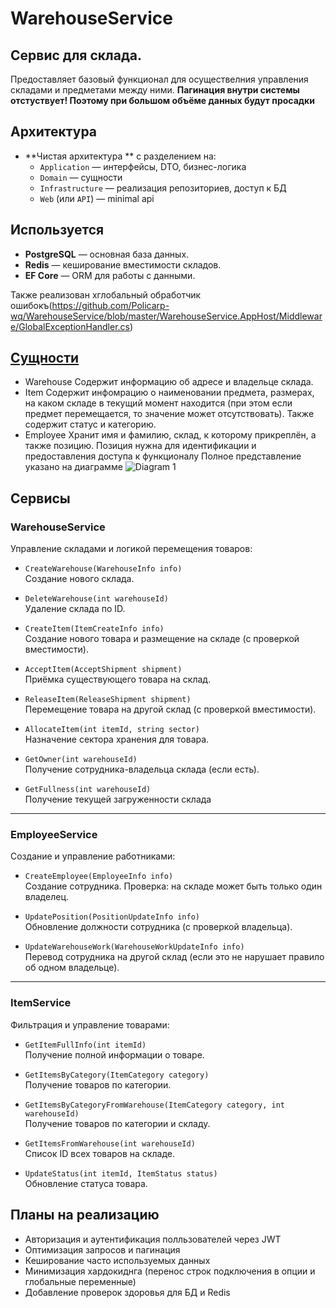 # WarehouseService
## Сервис для склада.
Предоставляет базовый функционал для осуществелния управления складами и предметами между ними.
**Пагинация внутри системы отстуствует! Поэтому при большом объёме данных будут просадки**
## Архитектура

- **Чистая архитектура ** с разделением на:
  - `Application` — интерфейсы, DTO, бизнес-логика
  - `Domain` — сущности
  - `Infrastructure` — реализация репозиториев, доступ к БД
  - `Web` (или `API`) — minimal api
 
## Используется
- **PostgreSQL** — основная база данных.
- **Redis** — кеширование вместимости складов.
- **EF Core** — ORM для работы с данными.

Также реализован хглобальный обработчик ошибокъ(https://github.com/Policarp-wq/WarehouseService/blob/master/WarehouseService.AppHost/Middleware/GlobalExceptionHandler.cs)

## [Сущности](https://github.com/Policarp-wq/WarehouseService/tree/master/WarehouseSevice.Domain/Entities)
- Warehouse
Содержит информацию об адресе и владельце склада.
- Item
Содержит инфомрацию о наименовании предмета, размерах, на каком складе в текущий момент находится (при этом если предмет перемещается, то значение может отсутствовать). Также содержит статус и категорию.
- Employee
Хранит имя и фамилию, склад, к которому прикреплён, а также позицию. Позиция нужна для идентификации и предоставления доступа к функционалу
Полное представление указано на диаграмме
![Diagram 1](https://github.com/user-attachments/assets/f49706ec-47e9-440a-8d6f-7156f406cb9a)
## Сервисы
### WarehouseService
Управление складами и логикой перемещения товаров:

- `CreateWarehouse(WarehouseInfo info)`  
  Создание нового склада.

- `DeleteWarehouse(int warehouseId)`  
  Удаление склада по ID.

- `CreateItem(ItemCreateInfo info)`  
  Создание нового товара и размещение на складе (с проверкой вместимости).

- `AcceptItem(AcceptShipment shipment)`  
  Приёмка существующего товара на склад.

- `ReleaseItem(ReleaseShipment shipment)`  
  Перемещение товара на другой склад (с проверкой вместимости).

- `AllocateItem(int itemId, string sector)`  
  Назначение сектора хранения для товара.

- `GetOwner(int warehouseId)`  
  Получение сотрудника-владельца склада (если есть).

- `GetFullness(int warehouseId)`  
  Получение текущей загруженности склада 

---

### EmployeeService
Создание и управление работниками:

- `CreateEmployee(EmployeeInfo info)`  
  Создание сотрудника. Проверка: на складе может быть только один владелец.

- `UpdatePosition(PositionUpdateInfo info)`  
  Обновление должности сотрудника (с проверкой владельца).

- `UpdateWarehouseWork(WarehouseWorkUpdateInfo info)`  
  Перевод сотрудника на другой склад (если это не нарушает правило об одном владельце).

---

### ItemService
Фильтрация и управление товарами:

- `GetItemFullInfo(int itemId)`  
  Получение полной информации о товаре.

- `GetItemsByCategory(ItemCategory category)`  
  Получение товаров по категории.

- `GetItemsByCategoryFromWarehouse(ItemCategory category, int warehouseId)`  
  Получение товаров по категории и складу.

- `GetItemsFromWarehouse(int warehouseId)`  
  Список ID всех товаров на складе.

- `UpdateStatus(int itemId, ItemStatus status)`  
  Обновление статуса товара.

## Планы на реализацию
- Авторизация и аутентификация полльзователей через JWT
- Оптимизация запросов и пагинация
- Кеширование часто используемых данных
- Минимизация хардокиднга (перенос строк подключения в опции и глобальные переменные)
- Добавление проверок здоровья для БД и Redis
